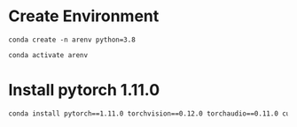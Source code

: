 # Create Environment
```
conda create -n arenv python=3.8 

conda activate arenv
```
# Install pytorch 1.11.0
```bash
conda install pytorch==1.11.0 torchvision==0.12.0 torchaudio==0.11.0 cudatoolkit=11.3 -c pytorch
```





